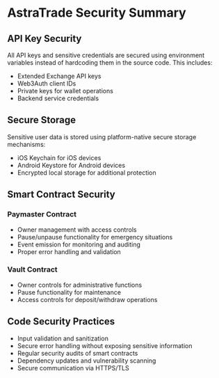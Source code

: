 # AstraTrade Security Summary

## API Key Security

All API keys and sensitive credentials are secured using environment variables instead of hardcoding them in the source code. This includes:

- Extended Exchange API keys
- Web3Auth client IDs
- Private keys for wallet operations
- Backend service credentials

## Secure Storage

Sensitive user data is stored using platform-native secure storage mechanisms:
- iOS Keychain for iOS devices
- Android Keystore for Android devices
- Encrypted local storage for additional protection

## Smart Contract Security

### Paymaster Contract
- Owner management with access controls
- Pause/unpause functionality for emergency situations
- Event emission for monitoring and auditing
- Proper error handling and validation

### Vault Contract
- Owner controls for administrative functions
- Pause functionality for maintenance
- Access controls for deposit/withdraw operations

## Code Security Practices

- Input validation and sanitization
- Secure error handling without exposing sensitive information
- Regular security audits of smart contracts
- Dependency updates and vulnerability scanning
- Secure communication via HTTPS/TLS